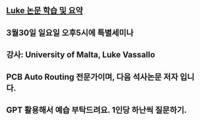 ## [Luke 논문 학습 및 요약](luke.md)

## 3월30일 일요일 오후5시에 특별세미나
## 강사: University of Malta, Luke Vassallo
## PCB Auto Routing 전문가이며, 다음 석사논문 저자 입니다.
## GPT 활용해서 예습 부탁드려요. 1인당 하난씩 질문하기.
